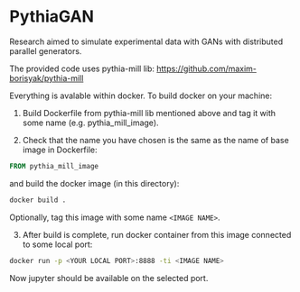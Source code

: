# PythiaGAN
Research aimed to simulate experimental data with GANs with distributed parallel generators.

The provided code uses pythia-mill lib: https://github.com/maxim-borisyak/pythia-mill

Everything is avalable within docker. To build docker on your machine:

1. Build Dockerfile from pythia-mill lib mentioned above and tag it with some name (e.g. pythia_mill_image).

2. Check that the name you have chosen is the same as the name of base image in Dockerfile:
```Dockerfile
FROM pythia_mill_image
```
and build the docker image (in this directory):
```bash
docker build .
```
Optionally, tag this image with some name `<IMAGE NAME>`.

3. After build is complete, run docker container from this image connected to some local port:
```bash
docker run -p <YOUR LOCAL PORT>:8888 -ti <IMAGE NAME>
```

Now jupyter should be available on the selected port.
